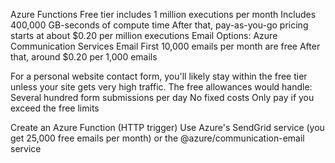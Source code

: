 Azure Functions
Free tier includes 1 million executions per month
Includes 400,000 GB-seconds of compute time
After that, pay-as-you-go pricing starts at about $0.20 per million executions
Email Options:
Azure Communication Services Email
First 10,000 emails per month are free
After that, around $0.20 per 1,000 emails


For a personal website contact form, you'll likely stay within the free tier unless your site gets very high traffic. The free allowances would handle:
Several hundred form submissions per day
No fixed costs
Only pay if you exceed the free limits


Create an Azure Function (HTTP trigger)
Use Azure's SendGrid service (you get 25,000 free emails per month) or the @azure/communication-email service
